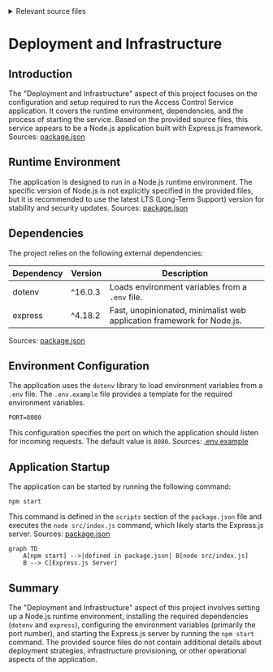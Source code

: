 <details>
<summary>Relevant source files</summary>

The following files were used as context for generating this wiki page:

- [.env.example](https://github.com/agattani123/access-control-service/blob/main/.env.example)
- [package.json](https://github.com/agattani123/access-control-service/blob/main/package.json)
</details>

# Deployment and Infrastructure

## Introduction

The "Deployment and Infrastructure" aspect of this project focuses on the configuration and setup required to run the Access Control Service application. It covers the runtime environment, dependencies, and the process of starting the service. Based on the provided source files, this service appears to be a Node.js application built with Express.js framework. Sources: [package.json](https://github.com/agattani123/access-control-service/blob/main/package.json)

## Runtime Environment

The application is designed to run in a Node.js runtime environment. The specific version of Node.js is not explicitly specified in the provided files, but it is recommended to use the latest LTS (Long-Term Support) version for stability and security updates. Sources: [package.json](https://github.com/agattani123/access-control-service/blob/main/package.json)

## Dependencies

The project relies on the following external dependencies:

| Dependency | Version | Description |
| --- | --- | --- |
| dotenv | ^16.0.3 | Loads environment variables from a `.env` file. |
| express | ^4.18.2 | Fast, unopinionated, minimalist web application framework for Node.js. |

Sources: [package.json](https://github.com/agattani123/access-control-service/blob/main/package.json)

## Environment Configuration

The application uses the `dotenv` library to load environment variables from a `.env` file. The `.env.example` file provides a template for the required environment variables.

```
PORT=8080
```

This configuration specifies the port on which the application should listen for incoming requests. The default value is `8080`. Sources: [.env.example](https://github.com/agattani123/access-control-service/blob/main/.env.example)

## Application Startup

The application can be started by running the following command:

```
npm start
```

This command is defined in the `scripts` section of the `package.json` file and executes the `node src/index.js` command, which likely starts the Express.js server. Sources: [package.json](https://github.com/agattani123/access-control-service/blob/main/package.json)

```mermaid
graph TD
    A[npm start] -->|defined in package.json| B[node src/index.js]
    B --> C[Express.js Server]
```

## Summary

The "Deployment and Infrastructure" aspect of this project involves setting up a Node.js runtime environment, installing the required dependencies (`dotenv` and `express`), configuring the environment variables (primarily the port number), and starting the Express.js server by running the `npm start` command. The provided source files do not contain additional details about deployment strategies, infrastructure provisioning, or other operational aspects of the application.